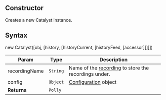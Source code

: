 ## Constructor

Creates a new Catalyst instance.

## Syntax

new Catalyst([obj, [history, [historyCurrent, [historyFeed, [accessor]]]]])

| Param | Type | Description |
|  ---  | ---  |     ---     |
| recordingName | `String` | Name of the [recording](api#recordingName) to store the recordings under. |
| config | `Object` | [Configuration](configuration) object |
| __Returns__ | `Polly` | &nbsp; |

